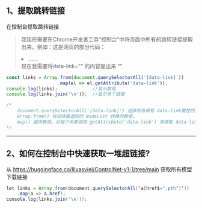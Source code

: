 ## 1、提取跳转链接

在控制台提取跳转链接

> 我现在需要在Chrome开发者工具“控制台”中将页面中所有的跳转链接提取出来，例如：这是网页的部分代码：
>     <li class=""> ...... </li>
> 现在我需要将data-link=""  的内容提出来  ""

```JavaScript
const links = Array.from(document.querySelectorAll('[data-link]'))
                   .map(el => el.getAttribute('data-link'));
console.log(links);				//显示数组
console.log(links.join('\n'));	//显示单个链接

/*
	document.querySelectorAll('[data-link]') 选择所有带有 data-link属性的元素。
	Array.from() 将选择器返回的 NodeList 转换为数组。
	map() 遍历数组，对每个元素调用 getAttribute('data-link') 来获取 data-link 属性的值。
*/
```

------

## 2、如何在控制台中快速获取一堆超链接?

从 https://huggingface.co/lllyasviel/ControlNet-v1-1/tree/main 获取所有模型下载链接

```JAVA
let links = Array.from(document.querySelectorAll('a[href$=".pth"]'))
    .map(a => a.href);
console.log(links.join('\n'));
```
